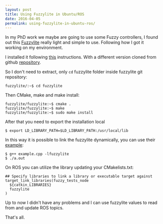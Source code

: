 ```yaml
---
layout: post
title: Using Fuzzylite in Ubuntu/ROS
date: 2016-04-05
permalink: using-fuzzylite-in-ubuntu-ros/
---
```


In my PhD work we maybe are going to use some Fuzzy controllers, I found out this [Fuzzylite](http://www.fuzzylite.com/) really light and simple to use. Following how I got it working on my environment.

I installed it following [this](http://praghuvamsi.blogspot.ca/2014/02/fuzzylite-installation-on-ubuntu.html) instructions. With a different version cloned from github [repository](https://github.com/fuzzylite/fuzzylite.git).

So I don't need to extract, only `cd` fuzzylite folder inside fuzzylite git repository:

    fuzzylite/:~$ cd fuzzylite

Then CMake, make and make install:

    fuzzylite/fuzzylite:~$ cmake .
    fuzzylite/fuzzylite:~$ make
    fuzzylite/fuzzylite:~$ sudo make install

After that you need to export the installation local

    $ export LD_LIBRARY_PATH=$LD_LIBRARY_PATH:/usr/local/lib

In this way it is possible to link the fuzzylite dynamically, you can use their [example](/misc/example.cpp):

    $ g++ example.cpp -lfuzzylite
    $ ./a.out

On ROS you can utilize the library updating your CMakelists.txt:

    ## Specify libraries to link a library or executable target against
    target_link_libraries(fuzzy_tests_node
      ${catkin_LIBRARIES}
      fuzzylite
    )

Up to now I didn't have any problems and I can use fuzzylite values to read from and update ROS topics.

That's all.
